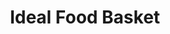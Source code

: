 ---
title: "Ideal Food Basket"
url: /jamaica/ideal-food-basket-hillside-avenue/
shop: supermarket
---